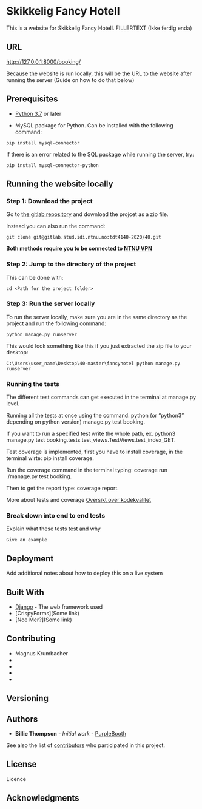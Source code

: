 # Skikkelig Fancy Hotell

This is a website for Skikkelig Fancy Hotell. FILLERTEXT (Ikke ferdig enda)


## URL

http://127.0.0.1:8000/booking/

Because the website is run locally, this will be the URL to the website after running the server (Guide on how to do that below)


## Prerequisites

* [Python 3.7](https://www.python.org/downloads/release/python-382/) or later

* MySQL package for Python. Can be installed with the following command:

```
pip install mysql-connector
```
If there is an error related to the SQL package while running the server, try:
```
pip install mysql-connector-python
```


## Running the website locally
### Step 1: Download the project

Go to [the gitlab repository](https://gitlab.stud.iie.ntnu.no/tdt4140-2020/40) and download the projcet as a zip file.

Instead you can also run the command:
```
git clone git@gitlab.stud.idi.ntnu.no:tdt4140-2020/40.git
```
**Both methods require you to be connected to [NTNU VPN](https://innsida.ntnu.no/wiki/-/wiki/English/Install+vpn)**

### Step 2: Jump to the directory of the project
This can be done with:
```
cd <Path for the project folder>
```

### Step 3: Run the server locally
To run the server locally, make sure you are in the same directory as the project and run the following command:

```
python manage.py runserver
```

This would look something like this if you just extracted the zip file to your desktop:
```
C:\Users\user_name\Desktop\40-master\fancyhotel python manage.py runserver
```

### Running the tests

The different test commands can get executed in the terminal at manage.py level.

Running all the tests at once using the command: python (or “python3” depending on python version) manage.py test booking.

If you want to run a specified test write the whole path, ex. python3 manage.py test booking.tests.test_views.TestViews.test_index_GET.

Test coverage is implemented, first you have to install coverage, in the terminal wirte: pip install coverage.

Run the coverage command in the terminal typing: coverage run ./manage.py test booking.

Then to get the report type: coverage report.

More about tests and coverage [Oversikt over kodekvalitet](https://gitlab.stud.idi.ntnu.no/tdt4140-2020/40/-/wikis/Oversikt-over-kodekvalitet)


### Break down into end to end tests

Explain what these tests test and why

```
Give an example
```

## Deployment

Add additional notes about how to deploy this on a live system

## Built With

* [Django](https://www.djangoproject.com/) - The web framework used
* [CrispyForms](Some link)
* [Noe Mer?](Some link)


## Contributing

- Magnus Krumbacher
- 
-
-
-

## Versioning



## Authors

* **Billie Thompson** - *Initial work* - [PurpleBooth](https://github.com/PurpleBooth)

See also the list of [contributors](https://github.com/your/project/contributors) who participated in this project.

## License

Licence

## Acknowledgments



